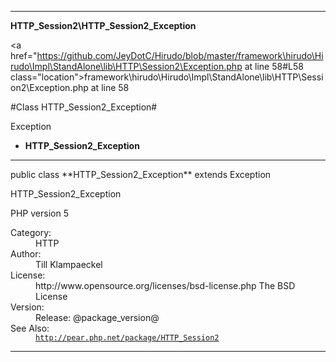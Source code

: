 
- - -

**HTTP_Session2\HTTP_Session2_Exception**


<a href="https://github.com/JeyDotC/Hirudo/blob/master/framework\hirudo\Hirudo\Impl\StandAlone\lib\HTTP\Session2\Exception.php at line 58#L58 class="location">framework\hirudo\Hirudo\Impl\StandAlone\lib\HTTP\Session2\Exception.php at line 58</a>

#Class HTTP_Session2_Exception#

Exception
* **HTTP_Session2_Exception**




- - -

<p class="signature">public  class **HTTP_Session2_Exception**
extends Exception

</p>

<div class="comment" id="overview_description"><p>HTTP_Session2_Exception</p><p>PHP version 5</p></div>

<dl>
<dt>Category:</dt>
<dd>HTTP</dd>
<dt>Author:</dt>
<dd>Till Klampaeckel <till@php.net></dd>
<dt>License:</dt>
<dd>http://www.opensource.org/licenses/bsd-license.php The BSD License</dd>
<dt>Version:</dt>
<dd>Release: @package_version@</dd>
<dt>See Also:</dt>
<dd><code><a href="http://pear.php.net/package/HTTP_Session2">http://pear.php.net/package/HTTP_Session2</a></code></dd>
</dl>


- - -

